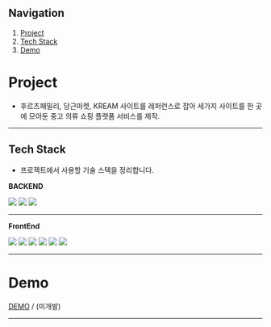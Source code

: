 ## Navigation

1. [Project](#Project)
2. [Tech Stack](#Stack)
3. [Demo](#demo)

# Project

- 후르츠패밀리, 당근마켓, KREAM 사이트를 레퍼런스로 잡아 세가지 사이트를 한 곳에 모아둔 중고 의류 쇼핑 플랫폼 서비스를 제작.

<!-- ## Info
- 미니멀한 디자인을 래퍼런스 삼았으며, 깔끔하고 색감으로 포인트되는 부분을 주고 싶어 어떠한 Action을 줄 수 있는 Tag의 Background color를 메인컬러로 통일하였으며, 메인 컬러가 포인트 되게 작업 하였슶니다. -->

---

## Tech Stack

- 프로젝트에서 사용할 기술 스텍을 정리합니다.

**BACKEND**

<img src="https://img.shields.io/badge/JAVA-007396?style=for-the-badge&logo=java&logoColor=white">
<img src="https://img.shields.io/badge/Spring-6DB33F?style=for-the-badge&logo=Spring&logoColor=white">
<img src="https://img.shields.io/badge/mysql-4479A1?style=for-the-badge&logo=mysql&logoColor=white">

---

**FrontEnd**

<img src="https://img.shields.io/badge/html-E34F26?style=for-the-badge&logo=html5&logoColor=white">
<img src="https://img.shields.io/badge/css-1572B6?style=for-the-badge&logo=css3&logoColor=white">
<img src="https://img.shields.io/badge/javascript-F7DF1E?style=for-the-badge&logo=javascript&logoColor=black">
<img src="https://img.shields.io/badge/react-61DAFB?style=for-the-badge&logo=react&logoColor=black">
<img src="https://img.shields.io/badge/typescript-3178C6?style=for-the-badge&logo=typescript&logoColor=white">
<img src="https://img.shields.io/badge/next-000000?style=for-the-badge&logo=next.js&logoColor=white">

---

# Demo <a id="demo">

[DEMO](#Project) / (미개발)

---
